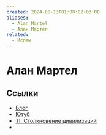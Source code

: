 ```yaml
---
created: 2024-08-13T01:08:02+03:00
aliases:
  - Alan Martel
  - Алан Мартел
related:
  - Ислам
---
```


# Алан Мартел

## Ссылки

 - [Блог](https://alandigora.wixsite.com/mysite/ayaty)
 - [Ютуб](https://youtube.com/@alanmartel?si=NeagsKxijzl69RwD)
 - [ТГ Столкновение цивилизаций](https://t.me/stolknovenie_civilizacij)
 - 